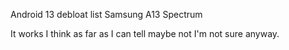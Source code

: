Android 13 debloat list Samsung A13 Spectrum

It works I think as far as I can tell maybe not I'm not sure anyway.
